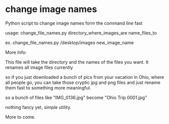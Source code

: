 # change image names

Python script to change image names form the command line fast

usage: change_file_names.py directory_where_images_are name_files_to

ex. change_file_names.py /desktop/images new_image_name


More Info:

This file will take the directory and the names of the files you want.
It renames all image files currently

so if you just downloaded a bunch of pics from your vacation in Ohio, where all people go, you can take those cryptic jpg and png files and just rename them fast to something more meaningful.

so a bunch of files like "IMG_0136.jpg" become "Ohio Trip 0001.jpg"

nothing fancy yet, simple utility.

More to come.
